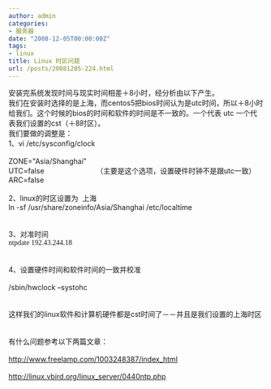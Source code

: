 ```yaml
---
author: admin
categories:
- 服务器
date: "2008-12-05T00:00:00Z"
tags:
- linux
title: Linux 时区问题
url: /posts/20081205-224.html
---
```

<div>
  安装完系统发现时间与现实时间相差＋8小时，经分析由以下产生。
</div>

<div>
  我们在安装时选择的是上海，而centos5把bios时间认为是utc时间，所以＋8小时给我们。这个时候的bios的时间和软件的时间是不一致的。一个代表 utc&nbsp;一个代表我们设置的cst（＋8时区）。
</div>

<div>
  我们要做的调整是：
</div>

<div>
  1、vi /etc/sysconfig/clock&nbsp;&nbsp;&nbsp;
</div>

<div>
  &nbsp;
</div>

<div>
  ZONE="Asia/Shanghai"<br /> UTC=false&nbsp;&nbsp;&nbsp;&nbsp;&nbsp;&nbsp;&nbsp;&nbsp;&nbsp;&nbsp;&nbsp;&nbsp;&nbsp;&nbsp;&nbsp;&nbsp;&nbsp;&nbsp;&nbsp;&nbsp;&nbsp;&nbsp;&nbsp;&nbsp;&nbsp; （主要是这个选项，设置硬件时钟不是跟utc一致）<br /> ARC=false
</div>

<div>
  &nbsp;
</div>

<div>
  2、linux的时区设置为&nbsp; 上海
</div>

<div>
  ln -sf /usr/share/zoneinfo/Asia/Shanghai /etc/localtime
</div>

<div>
  &nbsp;
</div>

<div>
  &nbsp;
</div>

<div>
  3、对准时间
</div>

<div>
  <span lang="EN-US" style="font-size: 10.5pt; font-family: 'Times New Roman';">ntpdate 192.43.244.18</span>
</div>

<div>
  &nbsp;
</div>

<div>
  &nbsp;
</div>

<div>
  4、设置硬件时间和软件时间的一致并校准
</div>

<div>
  &nbsp;
</div>

<div>
  /sbin/hwclock &#8211;systohc
</div>

<div>
  &nbsp;
</div>

<div>
  &nbsp;
</div>

<div>
  这样我们的linux软件和计算机硬件都是cst时间了－－并且是我们设置的上海时区
</div>

<div>
  &nbsp;
</div>

<div>
  &nbsp;
</div>

<div>
  有什么问题参考以下两篇文章：
</div>

<div>
  &nbsp;
</div>

<div>
  <a href="http://www.freelamp.com/1003248387/index_html">http://www.freelamp.com/1003248387/index_html</a>
</div>

<div>
  &nbsp;
</div>

<div>
  <a href="http://linux.vbird.org/linux_server/0440ntp.php">http://linux.vbird.org/linux_server/0440ntp.php</a>
</div>

<div>
  &nbsp;
</div>